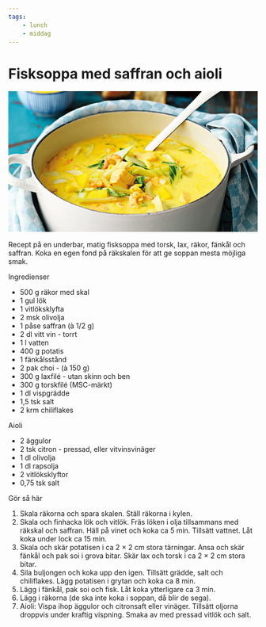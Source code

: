 ```yaml
---
tags:
    - lunch
    - middag
---
```

# Fisksoppa med saffran och aioli

![image](/img/fisk/fisksoppa-med-saffran-och-aioli.jpg)

Recept på en underbar, matig fisksoppa med torsk, lax, räkor, fänkål och saffran. Koka en egen fond på räkskalen för att ge soppan mesta möjliga smak.

Ingredienser

- 500 g räkor med skal
- 1 gul lök
- 1 vitlöksklyfta
- 2 msk olivolja
- 1 påse saffran (à 1/2 g)
- 2 dl vitt vin - torrt
- 1 l vatten
- 400 g potatis
- 1 fänkålsstånd
- 2 pak choi - (à 150 g)
- 300 g laxfilé - utan skinn och ben
- 300 g torskfilé (MSC-märkt)
- 1 dl vispgrädde
- 1,5 tsk salt
- 2 krm chiliflakes

Aioli

- 2 äggulor
- 2 tsk citron - pressad, eller vitvinsvinäger
- 1 dl olivolja
- 1 dl rapsolja
- 2 vitlöksklyftor
- 0,75 tsk salt

Gör så här

1. Skala räkorna och spara skalen. Ställ räkorna i kylen.
2. Skala och finhacka lök och vitlök. Fräs löken i olja tillsammans med räkskal och saffran. Häll på vinet och koka ca 5 min. Tillsätt vattnet. Låt koka under lock ca 15 min.
3. Skala och skär potatisen i ca 2 × 2 cm stora tärningar. Ansa och skär fänkål och pak soi i grova bitar. Skär lax och torsk i ca 2 × 2 cm stora bitar.
4. Sila buljongen och koka upp den igen. Tillsätt grädde, salt och chiliflakes. Lägg potatisen i grytan och koka ca 8 min.
5. Lägg i fänkål, pak soi och fisk. Låt koka ytterligare ca 3 min.
6. Lägg i räkorna (de ska inte koka i soppan, då blir de sega).
7. Aioli: Vispa ihop äggulor och citronsaft eller vinäger. Tillsätt oljorna droppvis under kraftig vispning. Smaka av med pressad vitlök och salt.
